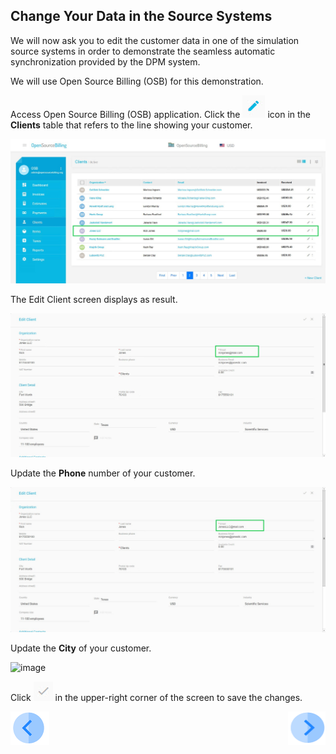 ## Change Your Data in the Source Systems

We will now ask you to edit the customer data in one of the simulation source systems in order to demonstrate the seamless automatic synchronization provided by the DPM system. 

We will use Open Source Billing (OSB) for this demonstration. 

Access Open Source Billing (OSB) application. Click the ![image](../images/ICON_OSB_Edit.jpg) icon in the **Clients** table that refers to the line showing your customer.

![image](../images/03_11_Auto_Sync_First_OSB.jpg)

The Edit Client screen displays as result.

![image](../images/03_12_Auto_Sync_First_OSB.jpg)

Update the **Phone** number of your customer.

![image](../images/03_13_Auto_Sync_First_OSB.jpg)

Update the **City** of your customer.

![image](../images/image.jpg)

Click ![image](../images/ICON_OSB_Save.jpg) in the upper-right corner of the screen to save the changes. 



[![Previous](../images/Previous.png)]( 03_05_Auto_Sync_View_Your_Data.md)[<img align="right" width="60" height="54" src="../images/Next.png">]( 03_07_Auto_Sync_Submit_a_Second_Request.md)
